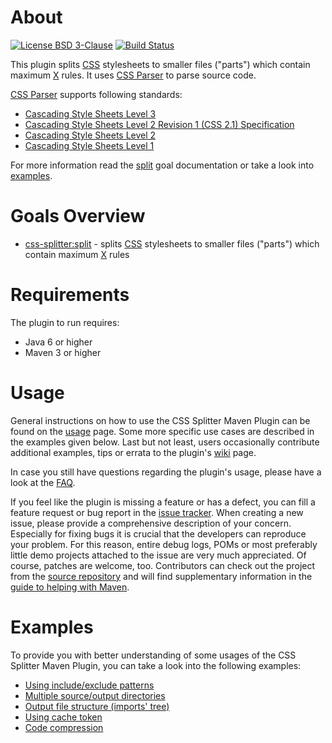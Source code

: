 # About
[![License BSD 3-Clause](https://img.shields.io/badge/license-BSD%203--Clause-blue.svg)](http://css-splitter-maven-plugin.projects.gabrys.biz/license.txt)
[![Build Status](https://travis-ci.org/gabrysbiz/css-splitter-maven-plugin.svg?branch=master)](https://travis-ci.org/gabrysbiz/css-splitter-maven-plugin)

This plugin splits [CSS](http://www.w3.org/Style/CSS/) stylesheets to smaller files ("parts") which contain maximum [X](http://css-splitter-maven-plugin.projects.gabrys.biz/2.0.1/split-mojo.html#maxRules) rules. It uses [CSS Parser](http://cssparser.sourceforge.net/) to parse source code.

[CSS Parser](http://cssparser.sourceforge.net/) supports following standards:
* [Cascading Style Sheets Level 3](https://www.w3.org/Style/CSS/)
* [Cascading Style Sheets Level 2 Revision 1 (CSS 2.1) Specification](https://www.w3.org/TR/CSS2/)
* [Cascading Style Sheets Level 2](https://www.w3.org/TR/2008/REC-CSS2-20080411/)
* [Cascading Style Sheets Level 1](https://www.w3.org/TR/CSS1/)

For more information read the [split](http://css-splitter-maven-plugin.projects.gabrys.biz/2.0.1/split-mojo.html) goal documentation or take a look into [examples](#examples).

# Goals Overview
* [css-splitter:split](http://css-splitter-maven-plugin.projects.gabrys.biz/2.0.1/split-mojo.html) - splits [CSS](http://www.w3.org/Style/CSS/) stylesheets to smaller files ("parts") which contain maximum [X](http://css-splitter-maven-plugin.projects.gabrys.biz/2.0.1/split-mojo.html#maxRules) rules

# Requirements
The plugin to run requires:
* Java 6 or higher
* Maven 3 or higher

# Usage
General instructions on how to use the CSS Splitter Maven Plugin can be found on the [usage](http://css-splitter-maven-plugin.projects.gabrys.biz/2.0.1/usage.html) page. Some more specific use cases are described in the examples given below. Last but not least, users occasionally contribute additional examples, tips or errata to the plugin's [wiki](https://github.com/gabrysbiz/css-splitter-maven-plugin/wiki) page.

In case you still have questions regarding the plugin's usage, please have a look at the [FAQ](http://css-splitter-maven-plugin.projects.gabrys.biz/2.0.1/faq.html).

If you feel like the plugin is missing a feature or has a defect, you can fill a feature request or bug report in the [issue tracker](http://css-splitter-maven-plugin.projects.gabrys.biz/2.0.1/issue-tracking.html). When creating a new issue, please provide a comprehensive description of your concern. Especially for fixing bugs it is crucial that the developers can reproduce your problem. For this reason, entire debug logs, POMs or most preferably little demo projects attached to the issue are very much appreciated. Of course, patches are welcome, too. Contributors can check out the project from the [source repository](http://css-splitter-maven-plugin.projects.gabrys.biz/2.0.1/source-repository.html) and will find supplementary information in the [guide to helping with Maven](http://maven.apache.org/guides/development/guide-helping.html).

# Examples
To provide you with better understanding of some usages of the CSS Splitter Maven Plugin, you can take a look into the following examples:
* [Using include/exclude patterns](http://css-splitter-maven-plugin.projects.gabrys.biz/2.0.1/examples/patterns.html)
* [Multiple source/output directories](http://css-splitter-maven-plugin.projects.gabrys.biz/2.0.1/examples/multiple-directories.html)
* [Output file structure (imports' tree)](http://css-splitter-maven-plugin.projects.gabrys.biz/2.0.1/examples/output-file-structure.html)
* [Using cache token](http://css-splitter-maven-plugin.projects.gabrys.biz/2.0.1/examples/cache-token.html)
* [Code compression](http://css-splitter-maven-plugin.projects.gabrys.biz/2.0.1/examples/code-compression.html)

